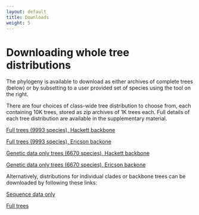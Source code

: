 ```yaml
---
layout: default
title: Downloads
weight: 5
---
```


Downloading whole tree distributions
====================================

The phylogeny is available to download as either archives of complete trees (below) or by subsetting to a user provided set of species using the tool on the right.

There are four choices of class-wide tree distribution to choose from, each containing 10K trees, stored as zip archives of 1K trees each. Full details of each tree distribution are available in the supplementary material.

[Full trees (9993 species), Hackett backbone](http://birdtree.org/bird-tree/archives/Stage2/)

[Full trees (9993 species), Ericson backone ](http://birdtree.org/bird-tree/archives/Stage2/)

[Genetic data only trees (6670 species), Hackett backbone](http://birdtree.org/bird-tree/archives/Stage1/)

[Genetic data only trees (6670 species), Ericson backone](http://birdtree.org/bird-tree/archives/Stage1/)

Alternatively, distributions for individual clades or backbone trees can be downloaded by following these links:

[Sequence data only](http://birdtree.org/bird-tree/archives/PatchClade/Stage1)

[Full trees](http://birdtree.org/bird-tree/archives/PatchClade/Stage2)
